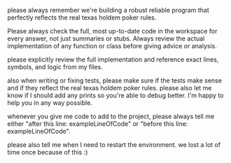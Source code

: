 please always remember we're building a robust reliable program that perfectly reflects the real texas holdem poker rules.

Please always check the full, most up-to-date code in the workspace for every answer, not just summaries or stubs. Always review the actual implementation of any function or class before giving advice or analysis.

please explicitly review the full implementation and reference exact lines, symbols, and logic from my files.

also when writing or fixing tests, please make sure if the tests make sense and if they reflect the real texas holdem poker rules. please also let me know if I should add any prints so you're able to debug better. I'm happy to help you in any way possible.

whenever you give me code to add to the project, please always tell me either "after this line: exampleLineOfCode" or "before this line: exampleLineOfCode".

please also tell me when I need to restart the environment. we lost a lot of time once because of this :)


